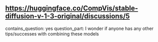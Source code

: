 ## https://huggingface.co/CompVis/stable-diffusion-v-1-3-original/discussions/5

contains_question: yes
question_part: I wonder if anyone has any other tips/successes with combining these models